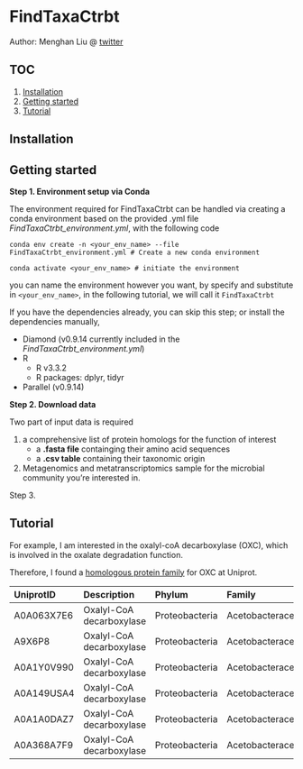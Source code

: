 FindTaxaCtrbt
=============

Author: Menghan Liu @ [twitter](https://twitter.com/menghan_liu)

TOC
---

1.  [Installation](#installation)
2.  [Getting started](#get_start)
3.  [Tutorial](#tutorial)

Installation
------------

Getting started
---------------

**Step 1. Environment setup via Conda**

The environment required for FindTaxaCtrbt can be handled via creating a
conda environment based on the provided .yml file
*FindTaxaCtrbt\_environment.yml*, with the following code

    conda env create -n <your_env_name> --file FindTaxaCtrbt_environment.yml # Create a new conda environment

    conda activate <your_env_name> # initiate the environment

you can name the environment however you want, by specify and substitute
in `<your_env_name>`, in the following tutorial, we will call it
`FindTaxaCtrbt`

If you have the dependencies already, you can skip this step; or install
the dependencies manually,

-   Diamond (v0.9.14 currently included in the
    *FindTaxaCtrbt\_environment.yml*)
-   R
    -   R v3.3.2
    -   R packages: dplyr, tidyr
-   Parallel (v0.9.14)

**Step 2. Download data**

Two part of input data is required

1.  a comprehensive list of protein homologs for the function of
    interest
    -   a **.fasta file** containging their amino acid sequences  
    -   a **.csv table** containing their taxonomic origin
2.  Metagenomics and metatranscriptomics sample for the microbial
    community you’re interested in.

Step 3.

Tutorial
--------

For example, I am interested in the oxalyl-coA decarboxylase (OXC),
which is involved in the oxalate degradation function.

Therefore, I found a [homologous protein
family](http://www.ebi.ac.uk/interpro/entry/InterPro/IPR017660/) for OXC
at Uniprot.

<table>
<colgroup>
<col style="width: 9%" />
<col style="width: 21%" />
<col style="width: 12%" />
<col style="width: 14%" />
<col style="width: 10%" />
<col style="width: 11%" />
<col style="width: 21%" />
</colgroup>
<thead>
<tr class="header">
<th style="text-align: left;">UniprotID</th>
<th style="text-align: left;">Description</th>
<th style="text-align: left;">Phylum</th>
<th style="text-align: left;">Family</th>
<th style="text-align: left;">Genus</th>
<th style="text-align: left;">Species</th>
<th style="text-align: left;">Strain</th>
</tr>
</thead>
<tbody>
<tr class="odd">
<td style="text-align: left;">A0A063X7E6</td>
<td style="text-align: left;">Oxalyl-CoA decarboxylase</td>
<td style="text-align: left;">Proteobacteria</td>
<td style="text-align: left;">Acetobacteraceae</td>
<td style="text-align: left;">Acetobacter</td>
<td style="text-align: left;">aceti</td>
<td style="text-align: left;">Acetobacter aceti 1023</td>
</tr>
<tr class="even">
<td style="text-align: left;">A9X6P8</td>
<td style="text-align: left;">Oxalyl-CoA decarboxylase</td>
<td style="text-align: left;">Proteobacteria</td>
<td style="text-align: left;">Acetobacteraceae</td>
<td style="text-align: left;">Acetobacter</td>
<td style="text-align: left;">aceti</td>
<td style="text-align: left;">Acetobacter aceti</td>
</tr>
<tr class="odd">
<td style="text-align: left;">A0A1Y0V990</td>
<td style="text-align: left;">Oxalyl-CoA decarboxylase</td>
<td style="text-align: left;">Proteobacteria</td>
<td style="text-align: left;">Acetobacteraceae</td>
<td style="text-align: left;">Acetobacter</td>
<td style="text-align: left;">ascendens</td>
<td style="text-align: left;">Acetobacter ascendens</td>
</tr>
<tr class="even">
<td style="text-align: left;">A0A149USA4</td>
<td style="text-align: left;">Oxalyl-CoA decarboxylase</td>
<td style="text-align: left;">Proteobacteria</td>
<td style="text-align: left;">Acetobacteraceae</td>
<td style="text-align: left;">Acetobacter</td>
<td style="text-align: left;">malorum</td>
<td style="text-align: left;">Acetobacter malorum</td>
</tr>
<tr class="odd">
<td style="text-align: left;">A0A1A0DAZ7</td>
<td style="text-align: left;">Oxalyl-CoA decarboxylase</td>
<td style="text-align: left;">Proteobacteria</td>
<td style="text-align: left;">Acetobacteraceae</td>
<td style="text-align: left;">Acetobacter</td>
<td style="text-align: left;">pasteurianus</td>
<td style="text-align: left;">Acetobacter pasteurianus</td>
</tr>
<tr class="even">
<td style="text-align: left;">A0A368A7F9</td>
<td style="text-align: left;">Oxalyl-CoA decarboxylase</td>
<td style="text-align: left;">Proteobacteria</td>
<td style="text-align: left;">Acetobacteraceae</td>
<td style="text-align: left;">Acetobacter</td>
<td style="text-align: left;">pasteurianus</td>
<td style="text-align: left;">Acetobacter pasteurianus</td>
</tr>
</tbody>
</table>
